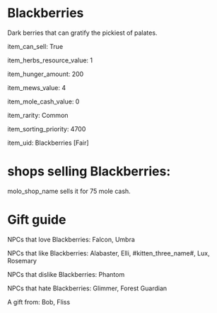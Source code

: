 # Blackberries

Dark berries that can gratify the pickiest of palates.

item_can_sell: True

item_herbs_resource_value: 1

item_hunger_amount: 200

item_mews_value: 4

item_mole_cash_value: 0

item_rarity: Common

item_sorting_priority: 4700

item_uid: Blackberries [Fair]

# shops selling Blackberries:

molo_shop_name sells it for 75 mole cash.

# Gift guide

NPCs that love Blackberries: Falcon, Umbra

NPCs that like Blackberries: Alabaster, Elli, #kitten_three_name#, Lux, Rosemary

NPCs that dislike Blackberries: Phantom

NPCs that hate Blackberries: Glimmer, Forest Guardian

A gift from: Bob, Fliss
